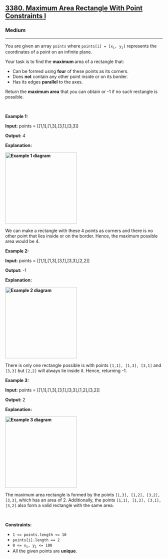 <h2><a href="https://leetcode.com/problems/maximum-area-rectangle-with-point-constraints-i/">3380. Maximum Area Rectangle With Point Constraints I</a></h2><h3>Medium</h3><hr><p>You are given an array <code>points</code> where <code>points[i] = [x<sub>i</sub>, y<sub>i</sub>]</code> represents the coordinates of a point on an infinite plane.</p>

<p>Your task is to find the <strong>maximum </strong>area of a rectangle that:</p>

<ul>
	<li>Can be formed using <strong>four</strong> of these points as its corners.</li>
	<li>Does <strong>not</strong> contain any other point inside or on its border.</li>
	<li>Has its edges&nbsp;<strong>parallel</strong> to the axes.</li>
</ul>

<p>Return the <strong>maximum area</strong> that you can obtain or -1 if no such rectangle is possible.</p>

<p>&nbsp;</p>
<p><strong class="example">Example 1:</strong></p>

<div class="example-block">
<p><strong>Input:</strong> <span class="example-io">points = [[1,1],[1,3],[3,1],[3,3]]</span></p>

<p><strong>Output: </strong>4</p>

<p><strong>Explanation:</strong></p>

<p><strong class="example"><img alt="Example 1 diagram" src="https://assets.leetcode.com/uploads/2024/11/02/example1.png" style="width: 229px; height: 228px;" /></strong></p>

<p>We can make a rectangle with these 4 points as corners and there is no other point that lies inside or on the border<!-- notionvc: f270d0a3-a596-4ed6-9997-2c7416b2b4ee -->. Hence, the maximum possible area would be 4.</p>
</div>

<p><strong class="example">Example 2:</strong></p>

<div class="example-block">
<p><strong>Input:</strong> <span class="example-io">points = [[1,1],[1,3],[3,1],[3,3],[2,2]]</span></p>

<p><strong>Output:</strong><b> </b>-1</p>

<p><strong>Explanation:</strong></p>

<p><strong class="example"><img alt="Example 2 diagram" src="https://assets.leetcode.com/uploads/2024/11/02/example2.png" style="width: 229px; height: 228px;" /></strong></p>

<p>There is only one rectangle possible is with points <code>[1,1], [1,3], [3,1]</code> and <code>[3,3]</code> but <code>[2,2]</code> will always lie inside it. Hence, returning -1.</p>
</div>

<p><strong class="example">Example 3:</strong></p>

<div class="example-block">
<p><strong>Input:</strong> <span class="example-io">points = [[1,1],[1,3],[3,1],[3,3],[1,2],[3,2]]</span></p>

<p><strong>Output: </strong>2</p>

<p><strong>Explanation:</strong></p>

<p><strong class="example"><img alt="Example 3 diagram" src="https://assets.leetcode.com/uploads/2024/11/02/example3.png" style="width: 229px; height: 228px;" /></strong></p>

<p>The maximum area rectangle is formed by the points <code>[1,3], [1,2], [3,2], [3,3]</code>, which has an area of 2. Additionally, the points <code>[1,1], [1,2], [3,1], [3,2]</code> also form a valid rectangle with the same area.</p>
</div>

<p>&nbsp;</p>
<p><strong>Constraints:</strong></p>

<ul>
	<li><code>1 &lt;= points.length &lt;= 10</code></li>
	<li><code>points[i].length == 2</code></li>
	<li><code>0 &lt;= x<sub>i</sub>, y<sub>i</sub> &lt;= 100</code></li>
	<li>All the given points are <strong>unique</strong>.</li>
</ul>
